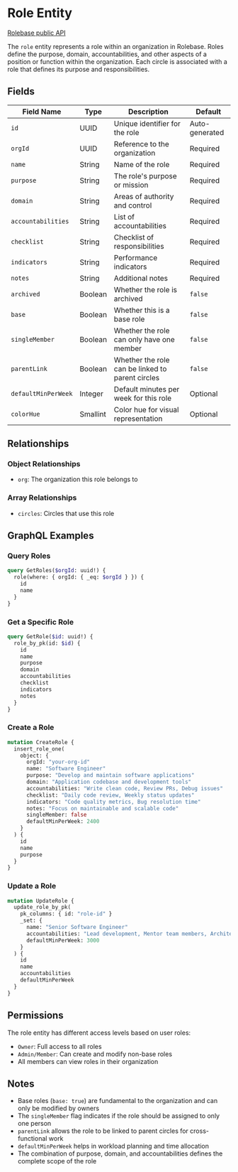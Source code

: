 # Role Entity

[Rolebase public API](../public-api.md)

The `role` entity represents a role within an organization in Rolebase. Roles define the purpose, domain, accountabilities, and other aspects of a position or function within the organization. Each circle is associated with a role that defines its purpose and responsibilities.

## Fields

| Field Name          | Type     | Description                                      | Default        |
| ------------------- | -------- | ------------------------------------------------ | -------------- |
| `id`                | UUID     | Unique identifier for the role                   | Auto-generated |
| `orgId`             | UUID     | Reference to the organization                    | Required       |
| `name`              | String   | Name of the role                                 | Required       |
| `purpose`           | String   | The role's purpose or mission                    | Required       |
| `domain`            | String   | Areas of authority and control                   | Required       |
| `accountabilities`  | String   | List of accountabilities                         | Required       |
| `checklist`         | String   | Checklist of responsibilities                    | Required       |
| `indicators`        | String   | Performance indicators                           | Required       |
| `notes`             | String   | Additional notes                                 | Required       |
| `archived`          | Boolean  | Whether the role is archived                     | `false`        |
| `base`              | Boolean  | Whether this is a base role                      | `false`        |
| `singleMember`      | Boolean  | Whether the role can only have one member        | `false`        |
| `parentLink`        | Boolean  | Whether the role can be linked to parent circles | `false`        |
| `defaultMinPerWeek` | Integer  | Default minutes per week for this role           | Optional       |
| `colorHue`          | Smallint | Color hue for visual representation              | Optional       |

## Relationships

### Object Relationships

- `org`: The organization this role belongs to

### Array Relationships

- `circles`: Circles that use this role

## GraphQL Examples

### Query Roles

```graphql
query GetRoles($orgId: uuid!) {
  role(where: { orgId: { _eq: $orgId } }) {
    id
    name
  }
}
```

### Get a Specific Role

```graphql
query GetRole($id: uuid!) {
  role_by_pk(id: $id) {
    id
    name
    purpose
    domain
    accountabilities
    checklist
    indicators
    notes
  }
}
```

### Create a Role

```graphql
mutation CreateRole {
  insert_role_one(
    object: {
      orgId: "your-org-id"
      name: "Software Engineer"
      purpose: "Develop and maintain software applications"
      domain: "Application codebase and development tools"
      accountabilities: "Write clean code, Review PRs, Debug issues"
      checklist: "Daily code review, Weekly status updates"
      indicators: "Code quality metrics, Bug resolution time"
      notes: "Focus on maintainable and scalable code"
      singleMember: false
      defaultMinPerWeek: 2400
    }
  ) {
    id
    name
    purpose
  }
}
```

### Update a Role

```graphql
mutation UpdateRole {
  update_role_by_pk(
    pk_columns: { id: "role-id" }
    _set: {
      name: "Senior Software Engineer"
      accountabilities: "Lead development, Mentor team members, Architect solutions"
      defaultMinPerWeek: 3000
    }
  ) {
    id
    name
    accountabilities
    defaultMinPerWeek
  }
}
```

## Permissions

The role entity has different access levels based on user roles:

- `Owner`: Full access to all roles
- `Admin/Member`: Can create and modify non-base roles
- All members can view roles in their organization

## Notes

- Base roles (`base: true`) are fundamental to the organization and can only be modified by owners
- The `singleMember` flag indicates if the role should be assigned to only one person
- `parentLink` allows the role to be linked to parent circles for cross-functional work
- `defaultMinPerWeek` helps in workload planning and time allocation
- The combination of purpose, domain, and accountabilities defines the complete scope of the role
